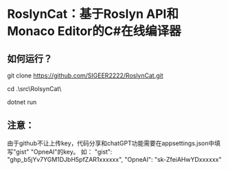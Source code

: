 # RoslynCat：基于Roslyn API和Monaco Editor的C#在线编译器
## 如何运行？
git clone https://github.com/SIGEER2222/RoslynCat.git 

cd .\src\RolsynCat\

dotnet run

## 注意：
由于github不让上传key，代码分享和chatGPT功能需要在appsettings.json中填写"gist" "OpneAI"的key。
如：
 "gist": "ghp_b5jYv7YGM1DJbH5pfZAR1xxxxxx",
 "OpneAI": "sk-ZfeiAHwYDxxxxxx"
